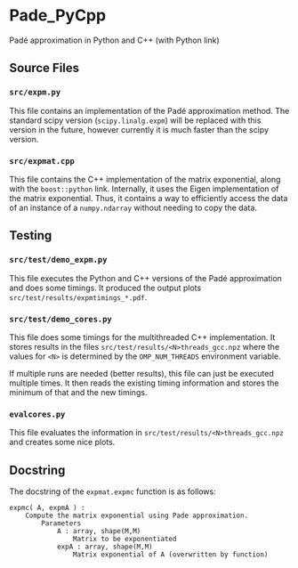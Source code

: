 # Pade_PyCpp

Padé approximation in Python and C++ (with Python link)

## Source Files

### ``src/expm.py``
This file contains an implementation of the Padé approximation method.
The standard scipy version (`scipy.linalg.expm`) will be replaced with this version in the future, however currently it is much faster than the scipy version.

### ``src/expmat.cpp``
This file contains the C++ implementation of the matrix exponential, along with the `boost::python` link.
Internally, it uses the Eigen implementation of the matrix exponential.
Thus, it contains a way to efficiently access the data of an instance of a `numpy.ndarray` without needing to copy the data.

## Testing

### ``src/test/demo_expm.py``
This file executes the Python and C++ versions of the Padé approximation and does some timings.
It produced the output plots `src/test/results/expmtimings_*.pdf`.

### ``src/test/demo_cores.py``
This file does some timings for the multithreaded C++ implementation.
It stores results in the files `src/test/results/<N>threads_gcc.npz` where the values for `<N>` is determined by the `OMP_NUM_THREADS` environment variable.

If multiple runs are needed (better results), this file can just be executed multiple times.
It then reads the existing timing information and stores the minimum of that and the new timings.

### ``evalcores.py``
This file evaluates the information in ``src/test/results/<N>threads_gcc.npz`` and creates some nice plots.

## Docstring
The docstring of the `expmat.expmc` function is as follows:

```
expmc( A, expmA ) :
    Compute the matrix exponential using Pade approximation.
        Parameters
            A : array, shape(M,M)
                Matrix to be exponentiated
            expA : array, shape(M,M)
                Matrix exponential of A (overwritten by function)
```
